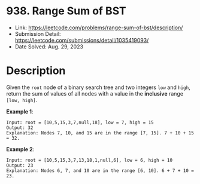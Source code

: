 # 938. Range Sum of BST

- Link: https://leetcode.com/problems/range-sum-of-bst/description/
- Submission Detail: https://leetcode.com/submissions/detail/1035419093/
- Date Solved: Aug. 29, 2023

# Description

Given the `root` node of a binary search tree and two integers `low` and `high`, return the sum of values of all nodes with a value in the **inclusive** range `[low, high]`.

**Example 1**:

```
Input: root = [10,5,15,3,7,null,18], low = 7, high = 15
Output: 32
Explanation: Nodes 7, 10, and 15 are in the range [7, 15]. 7 + 10 + 15 = 32.
```

**Example 2**:

```
Input: root = [10,5,15,3,7,13,18,1,null,6], low = 6, high = 10
Output: 23
Explanation: Nodes 6, 7, and 10 are in the range [6, 10]. 6 + 7 + 10 = 23.
```
